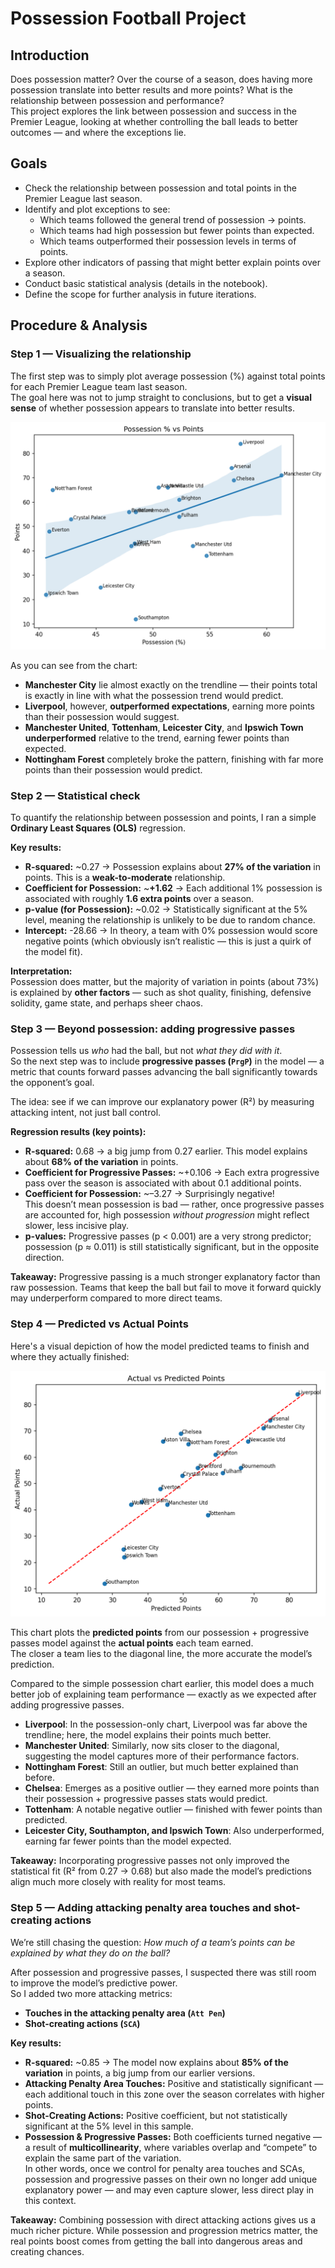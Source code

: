 # Possession Football Project

## Introduction
Does possession matter? Over the course of a season, does having more possession translate into better results and more points? What is the relationship between possession and performance?  
This project explores the link between possession and success in the Premier League, looking at whether controlling the ball leads to better outcomes — and where the exceptions lie.

## Goals
- Check the relationship between possession and total points in the Premier League last season.
- Identify and plot exceptions to see:
  - Which teams followed the general trend of possession → points.
  - Which teams had high possession but fewer points than expected.
  - Which teams outperformed their possession levels in terms of points.
- Explore other indicators of passing that might better explain points over a season.
- Conduct basic statistical analysis (details in the notebook).
- Define the scope for further analysis in future iterations.

## Procedure & Analysis

### Step 1 — Visualizing the relationship
The first step was to simply plot average possession (%) against total points for each Premier League team last season.  
The goal here was not to jump straight to conclusions, but to get a **visual sense** of whether possession appears to translate into better results.

![Possession vs Points](images/possession_vs_points.png)

As you can see from the chart:
- **Manchester City** lie almost exactly on the trendline — their points total is exactly in line with what the possession trend would predict.
- **Liverpool**, however, **outperformed expectations**, earning more points than their possession would suggest.
- **Manchester United**, **Tottenham**, **Leicester City**, and **Ipswich Town** **underperformed** relative to the trend, earning fewer points than expected.
- **Nottingham Forest** completely broke the pattern, finishing with far more points than their possession would predict.

### Step 2 — Statistical check
To quantify the relationship between possession and points, I ran a simple **Ordinary Least Squares (OLS)** regression.

**Key results:**
- **R-squared:** ~0.27 → Possession explains about **27% of the variation** in points. This is a **weak-to-moderate** relationship.
- **Coefficient for Possession:** ~**+1.62** → Each additional 1% possession is associated with roughly **1.6 extra points** over a season.
- **p-value (for Possession):** ~0.02 → Statistically significant at the 5% level, meaning the relationship is unlikely to be due to random chance.
- **Intercept:** -28.66 → In theory, a team with 0% possession would score negative points (which obviously isn’t realistic — this is just a quirk of the model fit).

**Interpretation:**  
Possession does matter, but the majority of variation in points (about 73%) is explained by **other factors** — such as shot quality, finishing, defensive solidity, game state, and perhaps sheer chaos.

### Step 3 — Beyond possession: adding progressive passes

Possession tells us *who* had the ball, but not *what they did with it*.  
So the next step was to include **progressive passes (`PrgP`)** in the model — a metric that counts forward passes advancing the ball significantly towards the opponent’s goal.

The idea: see if we can improve our explanatory power (R²) by measuring attacking intent, not just ball control.

**Regression results (key points):**
- **R-squared:** 0.68 → a big jump from 0.27 earlier. This model explains about **68% of the variation** in points.
- **Coefficient for Progressive Passes:** ~+0.106 → Each extra progressive pass over the season is associated with about 0.1 additional points.
- **Coefficient for Possession:** ~–3.27 → Surprisingly negative!  
  This doesn’t mean possession is bad — rather, once progressive passes are accounted for, high possession *without progression* might reflect slower, less incisive play.
- **p-values:** Progressive passes (p < 0.001) are a very strong predictor; possession (p ≈ 0.011) is still statistically significant, but in the opposite direction.

**Takeaway:** Progressive passing is a much stronger explanatory factor than raw possession. Teams that keep the ball but fail to move it forward quickly may underperform compared to more direct teams.

### Step 4 — Predicted vs Actual Points

Here's a visual depiction of how the model predicted teams to finish and where they actually finished:

![Predicted vs Actual Points](images/predicted_vs_actual_points.png)

This chart plots the **predicted points** from our possession + progressive passes model against the **actual points** each team earned.  
The closer a team lies to the diagonal line, the more accurate the model’s prediction.

Compared to the simple possession chart earlier, this model does a much better job of explaining team performance — exactly as we expected after adding progressive passes.

- **Liverpool**: In the possession-only chart, Liverpool was far above the trendline; here, the model explains their points much better.  
- **Manchester United**: Similarly, now sits closer to the diagonal, suggesting the model captures more of their performance factors.  
- **Nottingham Forest**: Still an outlier, but much better explained than before.  
- **Chelsea**: Emerges as a positive outlier — they earned more points than their possession + progressive passes stats would predict.  
- **Tottenham**: A notable negative outlier — finished with fewer points than predicted.  
- **Leicester City, Southampton, and Ipswich Town**: Also underperformed, earning far fewer points than the model expected.

**Takeaway:** Incorporating progressive passes not only improved the statistical fit (R² from 0.27 → 0.68) but also made the model’s predictions align much more closely with reality for most teams.


### Step 5 — Adding attacking penalty area touches and shot-creating actions

We’re still chasing the question: *How much of a team’s points can be explained by what they do on the ball?*  

After possession and progressive passes, I suspected there was still room to improve the model’s predictive power.  
So I added two more attacking metrics:  

- **Touches in the attacking penalty area (`Att Pen`)**
- **Shot-creating actions (`SCA`)**

**Key results:**
- **R-squared:** ~0.85 → The model now explains about **85% of the variation** in points, a big jump from our earlier versions.
- **Attacking Penalty Area Touches:** Positive and statistically significant — each additional touch in this zone over the season correlates with higher points.
- **Shot-Creating Actions:** Positive coefficient, but not statistically significant at the 5% level in this sample.
- **Possession & Progressive Passes:** Both coefficients turned negative — a result of **multicollinearity**, where variables overlap and “compete” to explain the same part of the variation.  
  In other words, once we control for penalty area touches and SCAs, possession and progressive passes on their own no longer add unique explanatory power — and may even capture slower, less direct play in this context.

**Takeaway:** Combining possession with direct attacking actions gives us a much richer picture. While possession and progression metrics matter, the real points boost comes from getting the ball into dangerous areas and creating chances.

